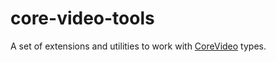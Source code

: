 # core-video-tools

A set of extensions and utilities to work with [CoreVideo](https://developer.apple.com/documentation/corevideo?language=objc) types.
